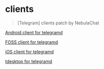 # clients
> [Telegram] clients patch by NebulaChat

[Android client for telegramd](Telegram-Android)

[FOSS client for telegramd](Telegram-FOSS)

[iOS client for telegramd](Telegram-iOS)

[tdesktop for telegramd](tdesktop)

